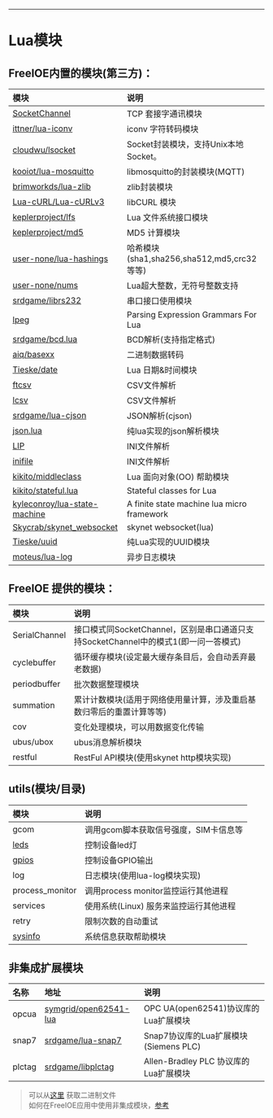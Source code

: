 
---

# Lua模块

## FreeIOE内置的模块(第三方)：

| 模块 | 说明|
| :--- | :--- |
| [SocketChannel](https://github.com/cloudwu/skynet/wiki/SocketChannel) | TCP 套接字通讯模块 |
| [ittner/lua-iconv](https://github.com/ittner/lua-iconv) | iconv 字符转码模块 |
| [cloudwu/lsocket](https://github.com/cloudwu/lsocket) | Socket封装模块，支持Unix本地Socket。 |
| [kooiot/lua-mosquitto](https://github.com/kooiot/lua-mosquitto) | libmosquitto的封装模块(MQTT) |
| [brimworkds/lua-zlib](https://github.com/brimworks/lua-zlib) | zlib封装模块 |
| [Lua-cURL/Lua-cURLv3](https://github.com/Lua-cURL/Lua-cURLv3) | libCURL 模块 |
| [keplerproject/lfs](http://keplerproject.github.io/luafilesystem/) | Lua 文件系统接口模块 |
| [keplerproject/md5](https://github.com/keplerproject/md5) | MD5 计算模块 |
| [user-none/lua-hashings](https://github.com/user-none/lua-hashings) | 哈希模块(sha1,sha256,sha512,md5,crc32等等) |
| [user-none/nums](https://github.com/user-none/lua-nums) | Lua超大整数，无符号整数支持 |
| [srdgame/librs232](https://github.com/srdgame/librs232) | 串口接口使用模块 |
| [lpeg](http://www.inf.puc-rio.br/~roberto/lpeg/) | Parsing Expression Grammars For Lua |
| [srdgame/bcd.lua](http://github.com/srdgame/bcd.lua) | BCD解析(支持指定格式) |
| [aiq/basexx](https://github.com/aiq/basexx) | 二进制数据转码 |
| [Tieske/date](https://github.com/Tieske/date) | Lua 日期&时间模块 |
| [ftcsv](https://github.com/FourierTransformer/ftcsv) | CSV文件解析 |
| [lcsv](https://github.com/daelvn/lcsv) | CSV文件解析 |
| [srdgame/lua-cjson](https://github.com/srdgame/lua-cjson) | JSON解析(cjson) |
| [json.lua](https://github.com/rxi/json.lua) | 纯lua实现的json解析模块 |
| [LIP](https://github.com/Dynodzzo/Lua_INI_Parser) | INI文件解析 |
| [inifile](http://docs.bartbes.com/inifile) | INI文件解析 |
| [kikito/middleclass](https://github.com/kikito/middleclass) | Lua 面向对象(OO) 帮助模块 |
| [kikito/stateful.lua](https://github.com/kikito/stateful.lua) | Stateful classes for Lua |
| [kyleconroy/lua-state-machine](https://github.com/kyleconroy/lua-state-machine) | A finite state machine lua micro framework |
| [Skycrab/skynet_websocket](https://github.com/Skycrab/skynet_websocket) |  skynet websocket(lua) |
| [Tieske/uuid](https://github.com/Tieske/uuid) | 纯Lua实现的UUID模块 |
| [moteus/lua-log](https://github.com/moteus/lua-log) | 异步日志模块 |

## FreeIOE 提供的模块：

| 模块 | 说明 |
| :--- | :--- |
| SerialChannel | 接口模式同SocketChannel，区别是串口通道只支持SocketChannel中的模式1(即一问一答模式) |
| cyclebuffer | 循环缓存模块(设定最大缓存条目后，会自动丢弃最老数据) |
| periodbuffer | 批次数据整理模块 |
| summation | 累计计数模块(适用于网络使用量计算，涉及重启基数归零后的重置计算等等) |
| cov | 变化处理模块，可以用数据变化传输 |
| ubus/ubox | ubus消息解析模块 |
| restful | RestFul API模块(使用skynet http模块实现) |


## utils(模块/目录)

| 模块 | 说明 |
| :--- | :--- |
| gcom | 调用gcom脚本获取信号强度，SIM卡信息等 |
| [leds](utils/leds.md) | 控制设备led灯 |
| [gpios](utils/gpios.md) | 控制设备GPIO输出 |
| log | 日志模块(使用lua-log模块实现) |
| process_monitor | 调用process monitor监控运行其他进程 |
| services | 使用系统(Linux) 服务来监控运行其他进程 |
| retry | 限制次数的自动重试 |
| [sysinfo](utils/sysinfo.md) | 系统信息获取帮助模块 |


## 非集成扩展模块

| 名称 | 地址 | 说明 |
| :--- | :--- | :--- |
| opcua | [symgrid/open62541-lua](https://github.com/symgrid/open62541-lua) | OPC UA(open62541)协议库的Lua扩展模块 |
| snap7 | [srdgame/lua-snap7](https://github.com/srdgame/lua-snap7) | Snap7协议库的Lua扩展模块(Siemens PLC) |
| plctag | [srdgame/libplctag](https://github.com/srdgame/libplctag) | Allen-Bradley PLC 协议库的Lua扩展模块 |


> 可以从[这里](https://github.com/freeioe/freeioe_prebuild_exts) 获取二进制文件  
> 如何在FreeIOE应用中使用非集成模块，[参考](https://github.com/freeioe/freeioe_example_apps/blob/master/opcua_client/depends.txt)  
> 

